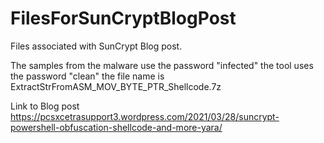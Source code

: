 # FilesForSunCryptBlogPost
Files associated with SunCrypt Blog post.

The samples from the malware use the password "infected"
the tool uses the password "clean" the file name is ExtractStrFromASM_MOV_BYTE_PTR_Shellcode.7z

Link to Blog post https://pcsxcetrasupport3.wordpress.com/2021/03/28/suncrypt-powershell-obfuscation-shellcode-and-more-yara/
